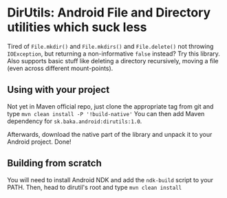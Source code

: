 # DirUtils: Android File and Directory utilities which suck less

Tired of `File.mkdir()` and `File.mkdirs()` and `File.delete()` not throwing `IOException`,
but returning a non-informative `false` instead? Try this library. Also supports basic stuff
like deleting a directory recursively, moving a file (even across different mount-points).

## Using with your project

Not yet in Maven official repo, just clone the appropriate tag from git and type
```mvn clean install -P '!build-native'```
You can then add Maven dependency for `sk.baka.android:dirutils:1.0`.

Afterwards, download the native part of the library and unpack it to your Android project. Done!

## Building from scratch

You will need to install Android NDK and add the `ndk-build` script to your PATH. Then, head to dirutil's root and type
```mvn clean install```
